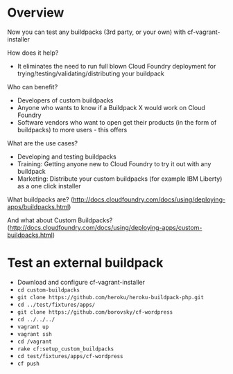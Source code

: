 # Overview

Now you can test any buildpacks (3rd party, or your own) with cf-vagrant-installer

How does it help? 
- It eliminates the need to run full blown Cloud Foundry deployment for trying/testing/validating/distributing your buildpack

Who can benefit?
- Developers of custom buildpacks
- Anyone who wants to know if a Buildpack X would work on Cloud Foundry
- Software vendors who want to open get their products (in the form of buildpacks) to more users - this offers

What are the use cases?
- Developing and testing buildpacks
- Training: Getting anyone new to Cloud Foundry to try it out with any buildpack
- Marketing: Distribute your custom buildpacks (for example IBM Liberty) as a one click installer


What buildpacks are?
(http://docs.cloudfoundry.com/docs/using/deploying-apps/buildpacks.html)

And what about Custom Buildpacks?
(http://docs.cloudfoundry.com/docs/using/deploying-apps/custom-buildpacks.html)

# Test an external buildpack

- Download and configure cf-vagrant-installer
- `cd custom-buildpacks`
- `git clone https://github.com/heroku/heroku-buildpack-php.git`
- `cd ../test/fixtures/apps/`
- `git clone https://github.com/borovsky/cf-wordpress`
- `cd ../../../`
- `vagrant up`
- `vagrant ssh`
- `cd /vagrant`
- `rake cf:setup_custom_buildpacks`
- `cd test/fixtures/apps/cf-wordpress`
- `cf push`
